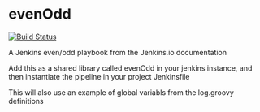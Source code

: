 # evenOdd

[![Build Status](https://999c60c4a210.ngrok.io:8080/buildStatus/icon?job=library-pipeline)](https://999c60c4a210.ngrok.io:8080/job/library-pipeline/)

A Jenkins even/odd playbook from the Jenkins.io documentation

Add this as a shared library called evenOdd in your jenkins
instance, and then instantiate the pipeline in your project Jenkinsfile

This will also use an example of global variabls from the log.groovy
definitions
